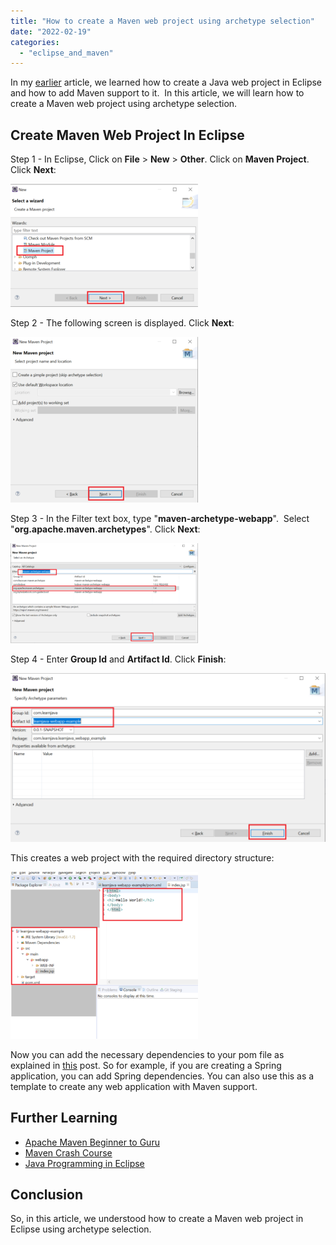 ```yaml
---
title: "How to create a Maven web project using archetype selection"
date: "2022-02-19"
categories: 
  - "eclipse_and_maven"
---
```


In my [earlier](https://learnjava.co.in/how-to-create-a-maven-web-project-in-eclipse/) article, we learned how to create a Java web project in Eclipse and how to add Maven support to it.  In this article, we will learn how to create a Maven web project using archetype selection.

## Create Maven Web Project In Eclipse

Step 1 - In Eclipse, Click on **File** > **New** > **Other**. Click on **Maven Project**. Click **Next**:

[![](images/2-300x197.png)](https://learnjava.co.in/wp-content/uploads/2021/06/2.png)

Step 2 - The following screen is displayed. Click **Next**:

[![](images/3-300x265.png)](https://learnjava.co.in/wp-content/uploads/2021/06/3.png)

Step 3 - In the Filter text box, type "**maven-archetype-webapp**".  Select "**org.apache.maven.archetypes**". Click **Next**:

[![](images/5-300x160.png)](https://learnjava.co.in/wp-content/uploads/2021/06/5.png)

Step 4 - Enter **Group Id** and **Artifact Id**. Click **Finish**:

[![](images/6-1024x548.png)](https://learnjava.co.in/wp-content/uploads/2021/06/6.png)

This creates a web project with the required directory structure:

[![](images/7-300x267.png)](https://learnjava.co.in/wp-content/uploads/2022/02/7.png)

Now you can add the necessary dependencies to your pom file as explained in [this](https://learnjava.co.in/how-to-add-maven-dependencies-via-eclipse/) post. So for example, if you are creating a Spring application, you can add Spring dependencies. You can also use this as a template to create any web application with Maven support.

## Further Learning

- [Apache Maven Beginner to Guru](https://click.linksynergy.com/deeplink?id=MnzIZAZNE5Y&mid=39197&murl=https%3A%2F%2Fwww.udemy.com%2Fcourse%2Fapache-maven-beginner-to-guru%2F)
- [Maven Crash Course](https://click.linksynergy.com/deeplink?id=MnzIZAZNE5Y&mid=39197&murl=https%3A%2F%2Fwww.udemy.com%2Fcourse%2Fmavencrashcourse%2F)
- [Java Programming in Eclipse](https://click.linksynergy.com/deeplink?id=MnzIZAZNE5Y&mid=39197&murl=https%3A%2F%2Fwww.udemy.com%2Fcourse%2Feclipse-the-basic-java-programming-course%2F)

## Conclusion

So, in this article, we understood how to create a Maven web project in Eclipse using archetype selection.

